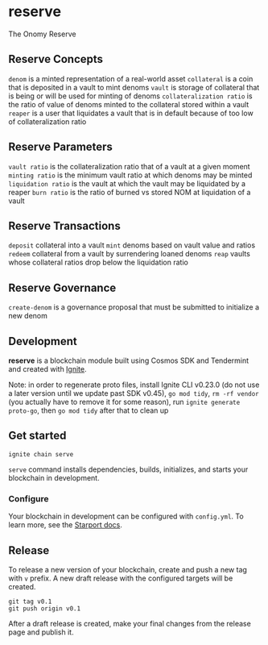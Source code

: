 # reserve

The Onomy Reserve

## Reserve Concepts

`denom` is a minted representation of a real-world asset
`collateral` is a coin that is deposited in a vault to mint denoms
`vault` is storage of collateral that is being or will be used for minting of denoms
`collateralization ratio` is the ratio of value of denoms minted to the collateral stored within a vault
`reaper` is a user that liquidates a vault that is in default because of too low of collateralization ratio

## Reserve Parameters

`vault ratio` is the collateralization ratio that of a vault at a given moment
`minting ratio` is the minimum vault ratio at which denoms may be minted
`liquidation ratio` is the vault at which the vault may be liquidated by a reaper
`burn ratio` is the ratio of burned vs stored NOM at liquidation of a vault

## Reserve Transactions

`deposit` collateral into a vault
`mint` denoms based on vault value and ratios
`redeem` collateral from a vault by surrendering loaned denoms
`reap` vaults whose collateral ratios drop below the liquidation ratio

## Reserve Governance

`create-denom` is a governance proposal that must be submitted to initialize a new denom

## Development

**reserve** is a blockchain module built using Cosmos SDK and Tendermint and created with [Ignite](https://github.com/ignite/cli).

Note: in order to regenerate proto files, install Ignite CLI v0.23.0 (do not use a later version until we update past SDK v0.45), `go mod tidy`, `rm -rf vendor` (you actually have to remove it for some reason), run `ignite generate proto-go`, then `go mod tidy` after that to clean up

## Get started

```
ignite chain serve
```

`serve` command installs dependencies, builds, initializes, and starts your blockchain in development.

### Configure

Your blockchain in development can be configured with `config.yml`. To learn more, see the [Starport docs](https://docs.starport.com).

## Release

To release a new version of your blockchain, create and push a new tag with `v` prefix. A new draft release with the configured targets will be created.

```
git tag v0.1
git push origin v0.1
```

After a draft release is created, make your final changes from the release page and publish it.